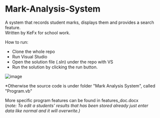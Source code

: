 # Mark-Analysis-System
A system that records student marks, displays them and provides a search feature. <br/>
Written by KeFx for school work.

How to run: 
 - Clone the whole repo
 - Run Visual Studio
 - Open the solution file (.sln) under the repo with VS
 - Run the solution by clicking the run button.

 ![image](https://user-images.githubusercontent.com/62463532/131929563-78a1fb92-5591-4868-9a94-3fe1196d77bb.png)
 
*Otherwise the source code is under folder "Mark Analysis System", called "Program.vb"

More specific program features can be found in features_doc.docx <br/>
(*note: To edit a students' results that has been stored already just enter data like normal and it will overwrite.)*
